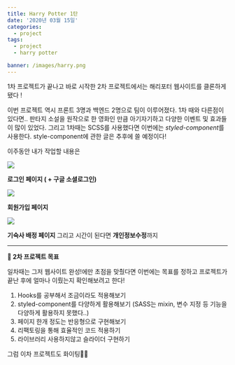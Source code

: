 ```yaml
---
title: Harry Potter 1탄
date: '2020년 03월 15일'
categories:
  - project
tags:
  - project
  - harry potter

banner: /images/harry.png
---
```


1차 프로젝트가 끝나고 바로 시작한 2차 프로젝트에서는 해리포터 웹사이트를 클론하게 됐다 !

이번 프로젝트 역시 프론트 3명과 백엔드 2명으로 팀이 이루어졌다.
1차 때와 다른점이 있다면.. 판타지 소설을 원작으로 한 영화인 만큼 아기자기하고 다양한 이벤트 및 효과들이 많이 있었다. 그리고 1차때는 SCSS를 사용했다면 이번에는 *styled-component*를 사용한다. style-component에 관한 글은 추후에 쓸 예정이다!

이주동안 내가 작업할 내용은

![](https://images.velog.io/images/ppl8709/post/8fddf8b3-4827-4c86-b503-ac025310b21b/image.png)

**로그인 페이지 ( + 구글 소셜로그인)**

![](https://images.velog.io/images/ppl8709/post/c570a440-613a-40ac-bce7-1e1bd3b5c4bb/image.png)

**회원가입 페이지**

![](https://images.velog.io/images/ppl8709/post/503cfaf2-cdaf-491e-ab6d-75abd2aaa626/image.png)

**기숙사 배정 페이지** 그리고 시간이 된다면 **개인정보수정**까지

---

**📝 2차 프로젝트 목표**

일차때는 그저 웹사이트 완성!에만 초점을 맞췄다면 이번에는 목표를 정하고 프로젝트가 끝난 후에 얼마나 이뤘는지 확인해보려고 한다!

1. Hooks를 공부해서 조금이라도 적용해보기
2. styled-component를 다양하게 활용해보기 (SASS는 mixin, 변수 지정 등 기능을 다양하게 활용하지 못했다..)
3. 페이지 한개 정도는 반응형으로 구현해보기
4. 리팩토링을 통해 효율적인 코드 적용하기
5. 라이브러리 사용하지않고 슬라이더 구현하기

그럼 이차 프로젝트도 화이팅🤘🏻
